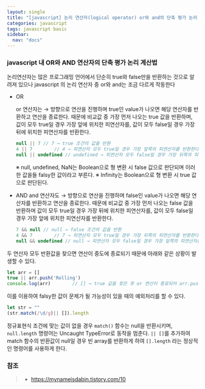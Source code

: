 ```yaml
---
layout: single
title: "[javascript] 논리 연산자(logical operator) or와 and의 단축 평가 논리 계산법"
categories: javascript
tags: javascript basic
sidebar:
  nav: "docs"
---
```


### javascript  내 OR와 AND 연산자의 단축 평가 논리 계산법

논리연산자는 많은 프로그래밍 언어에서 단순히 true와 false만을 반환하는 것으로 알려져 있으나 javascript 의 논리 연산자 중 or와 and는 조금 다르게 작동한다



- OR

  or 연산자는 → 방향으로 연산을 진행하며 true인 value가 나오면 해당 연산자를 반환하고 연산을 종료한다.
  때문에 비교값 중 가장 먼저 나오는 true 값을 반환하며, 값이 모두 true일 경우 가장 앞에 위치한 피연산자를, 값이 모두 false일 경우 가장 뒤에 위치한 피연산자를 반환한다. 

  ```javascript
  null || 7	// 7 → true 조건의 값을 반환
  4 || 7		// 4 → 피연산자 모두 true일 경우 가장 앞쪽의 피연산자를 반환한다.
  null || undefined	// undefined → 피연산자 모두 false일 경우 가장 뒤쪽의 피연산자를 반환한다.
  ```

  ※ null, undefined, NaN는 Boolean으로 형 변환 시 false 값으로 판단되며 이러한 값을들 falsy한 값이라고 부른다.
  ※ Infinity는 Boolean으로 형 변환 시 true 값으로 판단된다.

  

- AND
  and 연산자도 → 방향으로 연산을 진행하며 false인 value가 나오면 해당 연산자를 반환하고 연산을 종료한다.
  때문에 비교값 중 가장 먼저 나오는 false 값을 반환하며 값이 모두 true일 경우 가장 뒤에 위치한 피연산자를, 값이 모두 false일 경우 가장 앞에 위치한 피연산자를 반환한다.

  ```javascript
  7 && null	// null → false 조건의 값을 반환
  4 && 7		// 7 → 피연산자 모두 true일 경우 가장 뒤쪽의 피연산자를 반환한다.
  null && undefined	// null → 피연산자 모두 false일 경우 가장 앞쪽의 피연산자를 반환한다.
  ```

  

두 연산자 모두 반환값을 찾으면 연산이 중도에 종료되기 때문에 아래와 같은 상황이 발생할 수 있다.

```javascript
let arr = []
true || arr.push('Rolling')
console.log(arr)		// [] → true 값을 찾은 후 or 연산이 종료되어 arr.push() 함수가 실행되지 않았다.
```



이를 이용하여 falsy한 값이 문제가 될 가능성이 있을 때의 예외처리를 할 수 있다.

```javascript
let str = ""
(str.match(/\d/g)|| []).length
```

정규표현식 조건에 맞는 값이 없을 경우 `match()` 함수는 null을 반환시키며, `null.length` 명령어는 Uncaught TypeError로 동작을 멈춘다.
`|| []`를 추가하여 match 함수의 반환값이 null일 경우 빈 array를 반환하게 하여 `[].length` 라는 정상적인 명령어를 사용하게 한다.



### 참조

> - https://mynameisdabin.tistory.com/10
